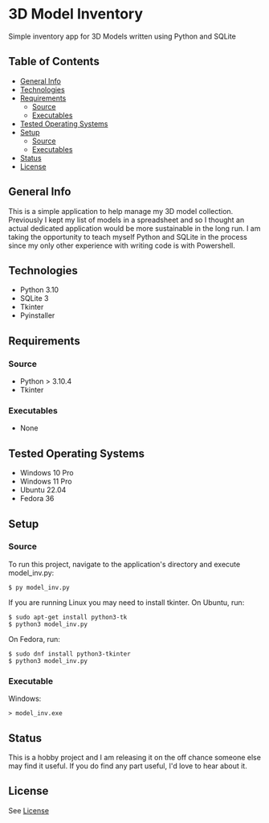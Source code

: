 # 3D Model Inventory

Simple inventory app for 3D Models written using Python and SQLite

## Table of Contents

* [General Info](#general-info)
* [Technologies](#technologies)
* [Requirements](#requirements)
    * [Source](#source)
    * [Executables](#executables)
* [Tested Operating Systems](#tested-operating-systems)
* [Setup](#setup)
    * [Source](#source-1)
    * [Executables](#executable)
* [Status](#status)
* [License](#license)

## General Info

This is a simple application to help manage my 3D model collection.
Previously I kept my list of models in a spreadsheet and so I thought an
actual dedicated application would be more sustainable in the long run.
I am taking the opportunity to teach myself Python and SQLite in the process
since my only other experience with writing code is with Powershell.

## Technologies

* Python 3.10
* SQLite 3
* Tkinter
* Pyinstaller

## Requirements

### Source

* Python > 3.10.4
* Tkinter 

### Executables

* None

## Tested Operating Systems

* Windows 10 Pro
* Windows 11 Pro
* Ubuntu 22.04
* Fedora 36

## Setup

### Source

To run this project, navigate to the application's directory and execute
model_inv.py:

```
$ py model_inv.py
```

If  you are running Linux you may need to install tkinter. On Ubuntu, run:

```
$ sudo apt-get install python3-tk
$ python3 model_inv.py

```

On Fedora, run:
```
$ sudo dnf install python3-tkinter
$ python3 model_inv.py
```
### Executable

Windows:
```
> model_inv.exe
```

## Status

This is a hobby project and I am releasing it on the off chance someone else
may find it useful. If you do find any part useful, I'd love to hear about it.

## License

See [License](https://github.com/Jeremiah85/3D-Model-Inventory/blob/main/LICENSE.md)
